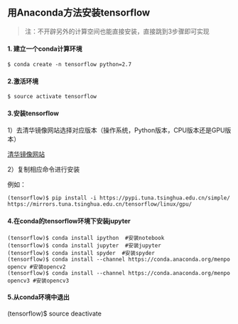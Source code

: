 ## **用Anaconda方法安装tensorflow**

> 注：不开辟另外的计算空间也能直接安装，直接跳到3步骤即可实现

#### 1. 建立一个conda计算环境
`$ conda create -n tensorflow python=2.7`
#### 2.激活环境
`$ source activate tensorflow`
#### 3.安装tensorflow

1）去清华镜像网站选择对应版本（操作系统，Python版本，CPU版本还是GPU版本）

  [清华镜像网站](https://mirrors.tuna.tsinghua.edu.cn/help/tensorflow/)

2）复制相应命令进行安装

例如：
```
(tensorflow)$ pip install -i https://pypi.tuna.tsinghua.edu.cn/simple/ https://mirrors.tuna.tsinghua.edu.cn/tensorflow/linux/gpu/
```

#### 4.在conda的tensorflow环境下安装jupyter
```
(tensorflow)$ conda install ipython  #安装notebook
(tensorflow)$ conda install jupyter  #安装jupyter
(tensorflow)$ conda install spyder  #安装spyder
(tensorflow)$ conda install --channel https://conda.anaconda.org/menpo opencv #安装opencv2
(tensorflow)$ conda install --channel https://conda.anaconda.org/menpo opencv3 #安装opencv3
```

#### 5.从conda环境中退出
(tensorflow)$ source deactivate

